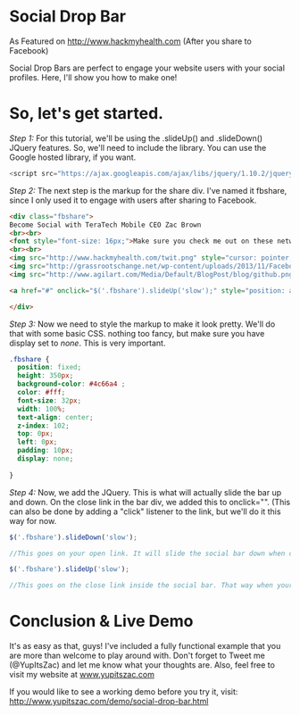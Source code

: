 Social Drop Bar
======

As Featured on http://www.hackmyhealth.com (After you share to Facebook)

Social Drop Bars are perfect to engage your website users with your social profiles. Here, I'll show you how to make one!

So, let's get started.
======
*Step 1:* For this tutorial, we'll be using the .slideUp() and .slideDown() JQuery features. So, we'll need to include the library. You can use the Google hosted library, if you want.

```javascript
<script src="https://ajax.googleapis.com/ajax/libs/jquery/1.10.2/jquery.min.js" type="text/javascript"></script> 
```

*Step 2:* The next step is the markup for the share div. I've named it fbshare, since I only used it to engage with users after sharing to Facebook.

```html
<div class="fbshare">
Become Social with TeraTech Mobile CEO Zac Brown
<br><br>
<font style="font-size: 16px;">Make sure you check me out on these networks! I always follow back, and engage with my fans.</font>
<br><br>
<img src="http://www.hackmyhealth.com/twit.png" style="cursor: pointer; height: 150px; width: 150px; margin-right: 50px;" onclick="window.open('http://www.twitter.com/YupItsZac', '_blank');">
<img src="http://grassrootschange.net/wp-content/uploads/2013/11/FacebookLogo.png" style="cursor: pointer; height: 150px; width: 150px; margin-right: 50px;" onclick="window.open('https://www.facebook.com/YupItsZac', '_blank');">
<img src="http://www.agilart.com/Media/Default/BlogPost/blog/github.png" style="cursor: pointer; height: 150px; width: 150px; margin-right: 50px;" onclick="window.open('http://www.github.com/YupItsZac', '_blank');">

<a href="#" onclick="$('.fbshare').slideUp('slow');" style="position: absolute; right: 50px; bottom: 10px; color: #fff; font-size: 12px;">Close Dialog</a>

</div>
```

*Step 3:* Now we need to style the markup to make it look pretty. We'll do that with some basic CSS. nothing too fancy, but make sure you have display set to *none*. This is very important.

```css
.fbshare {
  position: fixed;
  height: 350px;
  background-color: #4c66a4 ;
  color: #fff;
  font-size: 32px;
  width: 100%;
  text-align: center;
  z-index: 102;
  top: 0px;
  left: 0px;
  padding: 10px;
  display: none;
  
}
```

*Step 4:* Now, we add the JQuery. This is what will actually slide the bar up and down. On the close link in the bar div, we added this to onclick="". (This can also be done by adding a "click" listener to the link, but we'll do it this way for now.

```javascript
$('.fbshare').slideDown('slow');

//This goes on your open link. It will slide the social bar down when clicked.

$('.fbshare').slideUp('slow');

//This goes on the close link inside the social bar. That way when your user gets tired of seeing the social bar or wants to go back to your site content, they can just close it gracefully.
```

Conclusion & Live Demo
======

It's as easy as that, guys! I've included a fully functional example that you are more than welcome to play around with. Don't forget to Tweet me (@YupItsZac) and let me know what your thoughts are. Also, feel free to visit my website at www.yupitszac.com

If you would like to see a working demo before you try it, visit: http://www.yupitszac.com/demo/social-drop-bar.html